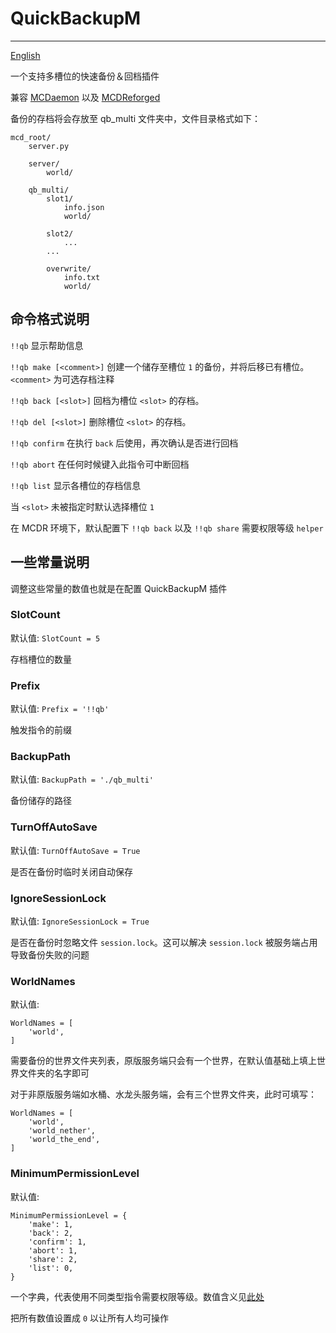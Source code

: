 # QuickBackupM
---------

[English](https://github.com/TISUnion/QuickBackupM/blob/master/README_en.md)

一个支持多槽位的快速备份＆回档插件

兼容 [MCDaemon](https://github.com/kafuuchino-desu/MCDaemon) 以及 [MCDReforged](https://github.com/Fallen-Breath/MCDReforged)

备份的存档将会存放至 qb_multi 文件夹中，文件目录格式如下：
```
mcd_root/
    server.py
    
    server/
        world/
        
    qb_multi/
        slot1/
            info.json
            world/
            
        slot2/
            ...
        ...
        
        overwrite/
            info.txt
            world/
```

## 命令格式说明

`!!qb` 显示帮助信息

`!!qb make [<comment>]` 创建一个储存至槽位 `1` 的备份，并将后移已有槽位。`<comment>` 为可选存档注释

`!!qb back [<slot>]` 回档为槽位 `<slot>` 的存档。

`!!qb del [<slot>]` 删除槽位 `<slot>` 的存档。

`!!qb confirm` 在执行 `back` 后使用，再次确认是否进行回档

`!!qb abort` 在任何时候键入此指令可中断回档

`!!qb list` 显示各槽位的存档信息

当 `<slot>` 未被指定时默认选择槽位 `1`

在 MCDR 环境下，默认配置下 `!!qb back` 以及 `!!qb share` 需要权限等级 `helper`

## 一些常量说明

调整这些常量的数值也就是在配置 QuickBackupM 插件

### SlotCount

默认值: `SlotCount = 5`

存档槽位的数量

### Prefix

默认值: `Prefix = '!!qb'`

触发指令的前缀

### BackupPath

默认值: `BackupPath = './qb_multi'`

备份储存的路径

### TurnOffAutoSave

默认值: `TurnOffAutoSave = True`

是否在备份时临时关闭自动保存

### IgnoreSessionLock

默认值: `IgnoreSessionLock = True`

是否在备份时忽略文件 `session.lock`。这可以解决 `session.lock` 被服务端占用导致备份失败的问题

### WorldNames

默认值:

```
WorldNames = [
    'world',
]
```

需要备份的世界文件夹列表，原版服务端只会有一个世界，在默认值基础上填上世界文件夹的名字即可

对于非原版服务端如水桶、水龙头服务端，会有三个世界文件夹，此时可填写：
```
WorldNames = [
    'world',
    'world_nether',
    'world_the_end',
]
```

### MinimumPermissionLevel

默认值:

```
MinimumPermissionLevel = {
	'make': 1,
	'back': 2,
	'confirm': 1,
	'abort': 1,
	'share': 2,
	'list': 0,
}
```

一个字典，代表使用不同类型指令需要权限等级。数值含义见[此处](https://github.com/Fallen-Breath/MCDReforged/blob/master/doc/readme_cn.md#权限)

把所有数值设置成 `0` 以让所有人均可操作
